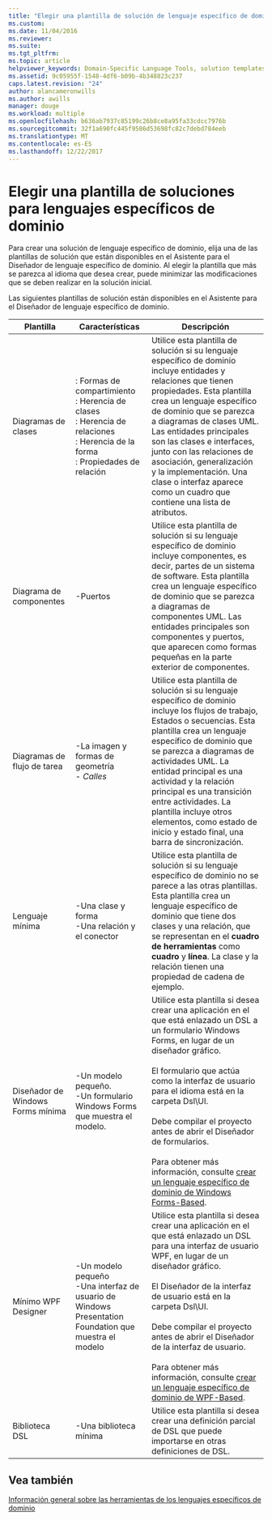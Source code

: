 ```yaml
---
title: "Elegir una plantilla de solución de lenguaje específico de dominio | Documentos de Microsoft"
ms.custom: 
ms.date: 11/04/2016
ms.reviewer: 
ms.suite: 
ms.tgt_pltfrm: 
ms.topic: article
helpviewer_keywords: Domain-Specific Language Tools, solution templates
ms.assetid: 9c05955f-1548-4df6-b09b-4b348823c237
caps.latest.revision: "24"
author: alancameronwills
ms.author: awills
manager: douge
ms.workload: multiple
ms.openlocfilehash: b636ab7937c85199c26b8ce8a95fa33cdcc7976b
ms.sourcegitcommit: 32f1a690fc445f9586d53698fc82c7debd784eeb
ms.translationtype: MT
ms.contentlocale: es-ES
ms.lasthandoff: 12/22/2017
---
```

# <a name="choosing-a-domain-specific-language-solution-template"></a>Elegir una plantilla de soluciones para lenguajes específicos de dominio
Para crear una solución de lenguaje específico de dominio, elija una de las plantillas de solución que están disponibles en el Asistente para el Diseñador de lenguaje específico de dominio. Al elegir la plantilla que más se parezca al idioma que desea crear, puede minimizar las modificaciones que se deben realizar en la solución inicial.  
  
 Las siguientes plantillas de solución están disponibles en el Asistente para el Diseñador de lenguaje específico de dominio.  
  
|Plantilla|Características|Descripción|  
|--------------|--------------|-----------------|  
|Diagramas de clases|: Formas de compartimiento<br />: Herencia de clases<br />: Herencia de relaciones<br />: Herencia de la forma<br />: Propiedades de relación|Utilice esta plantilla de solución si su lenguaje específico de dominio incluye entidades y relaciones que tienen propiedades. Esta plantilla crea un lenguaje específico de dominio que se parezca a diagramas de clases UML. Las entidades principales son las clases e interfaces, junto con las relaciones de asociación, generalización y la implementación. Una clase o interfaz aparece como un cuadro que contiene una lista de atributos.|  
|Diagrama de componentes|-Puertos|Utilice esta plantilla de solución si su lenguaje específico de dominio incluye componentes, es decir, partes de un sistema de software. Esta plantilla crea un lenguaje específico de dominio que se parezca a diagramas de componentes UML. Las entidades principales son componentes y puertos, que aparecen como formas pequeñas en la parte exterior de componentes.|  
|Diagramas de flujo de tarea|-La imagen y formas de geometría<br />-   *Calles*|Utilice esta plantilla de solución si su lenguaje específico de dominio incluye los flujos de trabajo, Estados o secuencias. Esta plantilla crea un lenguaje específico de dominio que se parezca a diagramas de actividades UML. La entidad principal es una actividad y la relación principal es una transición entre actividades. La plantilla incluye otros elementos, como estado de inicio y estado final, una barra de sincronización.|  
|Lenguaje mínima|-Una clase y forma<br />-Una relación y el conector|Utilice esta plantilla de solución si su lenguaje específico de dominio no se parece a las otras plantillas. Esta plantilla crea un lenguaje específico de dominio que tiene dos clases y una relación, que se representan en el **cuadro de herramientas** como **cuadro** y **línea**. La clase y la relación tienen una propiedad de cadena de ejemplo.|  
|Diseñador de Windows Forms mínima|-Un modelo pequeño.<br />-Un formulario Windows Forms que muestra el modelo.|Utilice esta plantilla si desea crear una aplicación en el que está enlazado un DSL a un formulario Windows Forms, en lugar de un diseñador gráfico.<br /><br /> El formulario que actúa como la interfaz de usuario para el idioma está en la carpeta Dsl\UI.<br /><br /> Debe compilar el proyecto antes de abrir el Diseñador de formularios.<br /><br /> Para obtener más información, consulte [crear un lenguaje específico de dominio de Windows Forms-Based](../modeling/creating-a-windows-forms-based-domain-specific-language.md).|  
|Mínimo WPF Designer|-Un modelo pequeño<br />-Una interfaz de usuario de Windows Presentation Foundation que muestra el modelo|Utilice esta plantilla si desea crear una aplicación en el que está enlazado un DSL para una interfaz de usuario WPF, en lugar de un diseñador gráfico.<br /><br /> El Diseñador de la interfaz de usuario está en la carpeta Dsl\UI.<br /><br /> Debe compilar el proyecto antes de abrir el Diseñador de la interfaz de usuario.<br /><br /> Para obtener más información, consulte [crear un lenguaje específico de dominio de WPF-Based](../modeling/creating-a-wpf-based-domain-specific-language.md).|  
|Biblioteca DSL|-Una biblioteca mínima|Utilice esta plantilla si desea crear una definición parcial de DSL que puede importarse en otras definiciones de DSL.|  
  
## <a name="see-also"></a>Vea también  
 [Información general sobre las herramientas de los lenguajes específicos de dominio](../modeling/overview-of-domain-specific-language-tools.md)
